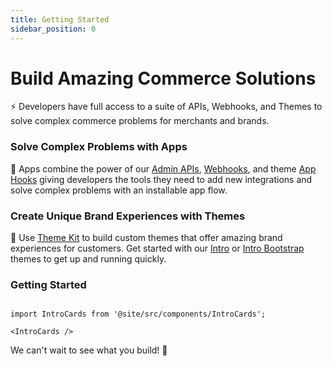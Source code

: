 ```yaml
---
title: Getting Started
sidebar_position: 0
---
```


# Build Amazing Commerce Solutions

⚡️ Developers have full access to a suite of APIs, Webhooks, and Themes to solve complex commerce problems for merchants and brands.

### Solve Complex Problems with Apps

🚀 Apps combine the power of our [Admin APIs](/api/admin/index.md), [Webhooks](/webhooks.md), and theme [App Hooks](/apps/snippets.md#locations) giving developers the tools they need to add new integrations and solve complex problems with an installable app flow.

### Create Unique Brand Experiences with Themes

🎯 Use [Theme Kit](/docs/themes/theme-kit.md) to build custom themes that offer amazing brand experiences for customers. Get started with our [Intro](https://github.com/29next/intro) or [Intro Bootstrap](https://github.com/29next/intro-bootstrap) themes to get up and running quickly.


### Getting Started


```mdx-code-block

import IntroCards from '@site/src/components/IntroCards';

<IntroCards />

```

We can't wait to see what you build! 💪
